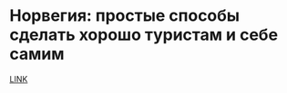 # Норвегия: простые способы сделать хорошо туристам и себе самим



[LINK](https://varlamov.ru/3626276.html)